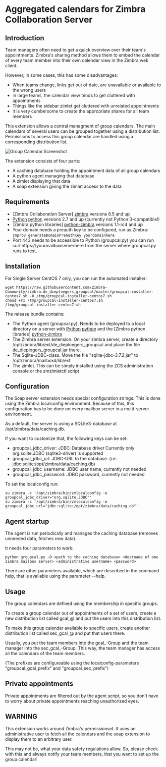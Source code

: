 # Aggregated calendars for Zimbra Collaboration Server

## Introduction

Team managers often need to get a quick overview over their team's 
appointments. Zimbra's sharing method allows them to embed the calendar of 
every team member into their own calendar view in the Zimbra web client.

However, in some cases, this has some disadvantages:

* When teams change, links get out of date, are unavailable or available to 
the wrong users
* In large teams, the calendar view tends to get cluttered with appointments
* Things like the sidebar zimlet get cluttered with unrelated appointments
* It is very cumbersome to create the appropriate shares for all team members

This extension allows a central managment of group calendars. The main 
calendars of several users can be grouped together using a distribution list.
 Permissions to access this group calendar are handled using a corresponding 
 distribution list.

![Group Calendar Screenshot](https://raw.githubusercontent.com/Zimbra-Community/zimbra.de_dieploegers_groupcal/master/groupcal.png "Group Calendar Screenshot")

 
The extension consists of four parts:

* A caching database holding the appointment data of all group calendars
* A python agent managing that database
* A zimlet displaying that data
* A soap extension giving the zimlet access to the data

## Requirements

* [Zimbra Collaboration Server] [zimbra] versions 8.5 and up
* [Python] [python] versions 2.7 and up (currently not Python 3-compatible!)
* [Zimbra python libraries] [python-zimbra] versions 1.1-rc4 and up
* Your domain needs a preauth key to be configured, run as Zimbra: `zmprov generateDomainPreAuthKey yourdomainhere`
* Port 443 needs to be accessible to Python (groupcal.py) you can run curl https://yourmailboxserverhere from the server where groupcal.py runs to test. 

## Installation

For Single Server CentOS 7 only, you can run the automated installer:

    wget https://raw.githubusercontent.com/Zimbra-Community/zimbra.de_dieploegers_groupcal/master/groupcal-installer-centos7.sh -O /tmp/groupcal-installer-centos7.sh
    chmod +rx /tmp/groupcal-installer-centos7.sh
    /tmp/groupcal-installer-centos7.sh
   

The release bundle contains:

* The Python agent (groupcal.py). Needs to be deployed to a local directory 
on a server with [Python] [python] and the [Zimbra python 
libraries] [python-zimbra]
* The Zimbra server extension. On your zimbra server, create a directory 
/opt/zimbra/lib/ext/de_dieploegers_groupcal and place the file 
de_dieplogers_groupcal.jar there. 
* The Sqlite-JDBC-class. Move the file "sqlite-jdbc-3.7.2.jar" to 
/opt/zimbra/mailboxd/lib/ext 
* The zimlet. This can be simply installed using the ZCS administration 
console or the zmzimletctl script

## Configuration

The Soap server extension needs special configuration strings. This is done 
using the Zimbra localconfig environment. Because of this, 
this configuration has to be done on every mailbox server in a multi-server 
environment.

As a default, the server is using a SQLite3-database at 
/opt/zimbra/data/caching.db.

If you want to customize that, the following keys can be set:

* groupcal_jdbc_driver: JDBC-Database driver Currently only org.sqlite.JDBC 
(sqlite3-driver) is supported
* groupcal_jdbc_url: JDBC-URL to the database. (i.e. 
jdbc:sqlite:/opt/zimbra/data/caching.db)
* groupcal_jdbc_username: JDBC user name, currently not needed
* groupcal_jdbc_password: JDBC password, currently not needed

To set the localconfig run:

    su zimbra -c '/opt/zimbra/bin/zmlocalconfig -e groupcal_jdbc_driver="org.sqlite.JDBC"'
    su zimbra -c '/opt/zimbra/bin/zmlocalconfig -e groupcal_jdbc_url="jdbc:sqlite:/opt/zimbra/data/caching.db"'

## Agent startup

The agent is run periodically and manages the caching database (removes 
unneeded data, fetches new data).

It needs four parameters to work:

    python groupcal.py -D <path to the caching database> <Hostname of one 
    zimbra mailbox server> <administrative username> <password>

There are other parameters available, which are described in the command 
help, that is available using the parameter --help.

## Usage

The group calendars are defined using the membership in specific groups.

To create a group calendar out of appointments of a set of users, 
create a new distribution list called gcal_<name of group calendar>@<domain> 
and put the users into this distribution list.

To make this group calendar available to specific users, 
create another distribution list called sec_gcal_<name of group 
calendar>@<domain> and put that users there.

Usually, you put the team members into the gcal_-Group and the team manager 
into the sec_gcal_-Group. This way, the team manager has access all the 
calendars of the team members.

(The prefixes are configureable using the 
localconfig-parameters "groupcal_gcal_prefix" and "groupcal_sec_prefix")

## Private appointments

Private appointments are filtered out by the agent script, 
so you don't have to worry about private appointments reaching unauthorized 
eyes.

## WARNING

This extension works around Zimbra's permissionset. It uses an administrative
 user to fetch all the calendars and the soap extension to display them to an
  arbitrary user.
  
This may not be, what your data safety regulations allow. So, 
please check with this and always notify your team members, 
that you want to set up the group calendar!

[zimbra]: http://www.zimbra.com
[python]: http://www.python.org
[python-zimbra]: https://github.com/Zimbra-Community/python-zimbra

